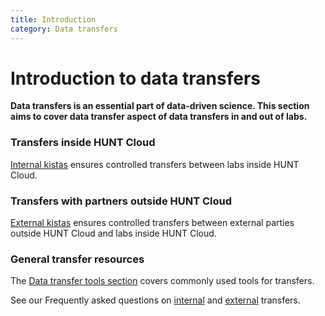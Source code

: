 ```yaml
---
title: Introduction
category: Data transfers
---
```


# Introduction to data transfers

**Data transfers is an essential part of data-driven science. This section aims to cover data transfer aspect of data transfers in and out of labs.**

### Transfers inside HUNT Cloud 

[Internal kistas](/do-science/transfers/internal-kista/) ensures controlled transfers between labs inside HUNT Cloud.

### Transfers with partners outside HUNT Cloud

[External kistas](/do-science/transfers/external-kista/) ensures controlled transfers between external parties outside HUNT Cloud and labs inside HUNT Cloud.

### General transfer resources

The [Data transfer tools section](/do-science/tools/transfer/) covers commonly used tools for transfers.

See our Frequently asked questions on [internal](/do-science/faq/internal-transfer/) and [external](/do-science/faq/external-transfer/) transfers.
